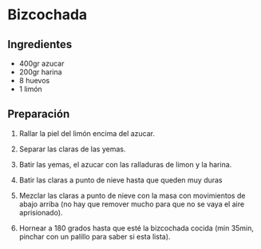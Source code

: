 # Bizcochada

## Ingredientes

- 400gr azucar
- 200gr harina
- 8 huevos
- 1 limón

## Preparación

1. Rallar la piel del limón encima del azucar.

2. Separar las claras de las yemas.

3. Batir las yemas, el azucar con las ralladuras de limon y la harina.

4. Batir las claras a punto de nieve hasta que queden muy duras

5. Mezclar las claras a punto de nieve con la masa con movimientos de
   abajo arriba (no hay que remover mucho para que no se vaya el aire
   aprisionado).
   
6. Hornear a 180 grados hasta que esté la bizcochada cocida (min
   35min, pinchar con un palillo para saber si esta lista).
